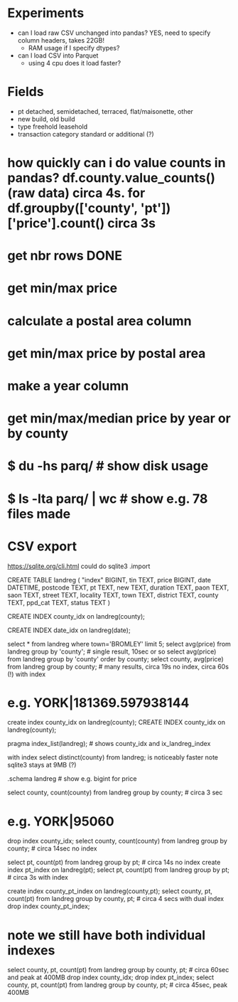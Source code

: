 

# Experiments

* can I load raw CSV unchanged into pandas? YES, need to specify column headers, takes 22GB!
  * RAM usage if I specify dtypes?
* can I load CSV into Parquet
  * using 4 cpu does it load faster?


# Fields

* pt detached, semidetached, terraced, flat/maisonette, other
* new build, old build
* type freehold leasehold
* transaction category standard or additional (?)


# how quickly can i do value counts in pandas? df.county.value_counts() (raw data) circa 4s.  for df.groupby(['county', 'pt'])['price'].count() circa 3s
# get nbr rows DONE
# get min/max price
# calculate a postal area column
# get min/max price by postal area
# make a year column
# get min/max/median price by year or by county

# $ du -hs parq/ # show disk usage
# $ ls -lta parq/ | wc # show e.g. 78 files made



# CSV export

https://sqlite.org/cli.html
could do sqlite3 .import

CREATE TABLE landreg (
	"index" BIGINT, 
	tin TEXT, 
	price BIGINT, 
	date DATETIME, 
	postcode TEXT, 
	pt TEXT, 
	new TEXT, 
	duration TEXT, 
	paon TEXT, 
	saon TEXT, 
	street TEXT, 
	locality TEXT, 
	town TEXT, 
	district TEXT, 
	county TEXT, 
	ppd_cat TEXT, 
	status TEXT
)

CREATE INDEX county_idx on landreg(county);

CREATE INDEX date_idx on landreg(date);

select * from landreg where town='BROMLEY' limit 5;
select avg(price) from landreg group by 'county'; # single result, 10sec or so
select avg(price) from landreg group by 'county' order by county;
select county, avg(price) from landreg group by county; # many results, circa 19s no index, circa 60s (!) with index
# e.g. YORK|181369.597938144
create index county_idx on landreg(county);
CREATE INDEX county_idx on landreg(county);

pragma index_list(landreg); # shows county_idx and ix_landreg_index

with index
select distinct(county) from landreg;
is noticeably faster
note sqlite3 stays at 9MB (?)

.schema landreg # show e.g. bigint for price


select county, count(county) from landreg group by county; # circa 3 sec 
# e.g. YORK|95060

drop index county_idx;
select county, count(county) from landreg group by county; # circa 14sec no index


select pt, count(pt) from landreg group by pt; # circa 14s no index
create index pt_index on landreg(pt);
select pt, count(pt) from landreg group by pt; # circa 3s with index

create index county_pt_index on landreg(county,pt);
select county, pt, count(pt) from landreg group by county, pt;  # circa 4 secs with dual index
drop index county_pt_index;
# note we still have both individual indexes
select county, pt, count(pt) from landreg group by county, pt;  # circa 60sec and peak at 400MB
drop index county_idx;
drop index pt_index;
select county, pt, count(pt) from landreg group by county, pt; # circa 45sec, peak 400MB 
